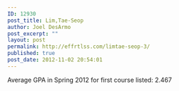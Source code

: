 ```yaml
---
ID: 12930
post_title: Lim,Tae-Seop
author: Joel DesArmo
post_excerpt: ""
layout: post
permalink: http://effrtlss.com/limtae-seop-3/
published: true
post_date: 2012-11-02 20:54:01
---
```

<p>Average GPA in Spring 2012 for first course listed: 2.467</p>